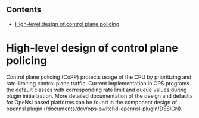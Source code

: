 ## Contents

  * [High-level design of control plane policing](#high-level-design-of-control-plane-policing)

# High-level design of control plane policing
Control plane policing (CoPP) protects usage of the CPU by prioritizing and rate-limiting control plane traffic. Current implementation in OPS programs the default classes with corresponding rate limit and queue values during plugin initialization. More detailed documentation of the design and defaults for OpeNsl based platforms can be found in the component design of opennsl plugin (/documents/dev/ops-switchd-opennsl-plugin/DESIGN).
